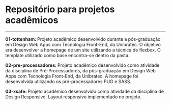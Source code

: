 <h1>Repositório para projetos acadêmicos</h1>
<hr>
<p><b>01-tottenham: </b>Projeto acadêmico desenvolvido durante a pós-graduação em Design Web Apps com Tecnologia Front-End, da Unibratec. O objetivo era desenvolver a homepage de um site utilizando a técnica de flexbox. O template utilizado como base encontra-se dentro da pasta.</p>
<p><b>02-pre-processadores: </b>Projeto acadêmico desenvolvido como atividade da disciplina de Pré-Processadores, da pós-graduação em Design Web Apps com Tecnologia Front-End, da Unibratec. A homepage foi desenvolvida utilizando os pré-processadores PUG e SASS.</p>
<p><b>03-xsafe: </b>Projeto acadêmico desenvolvido como atividade da disciplina de Design Responsivo. Layout responsivo implementado no projeto.</p>